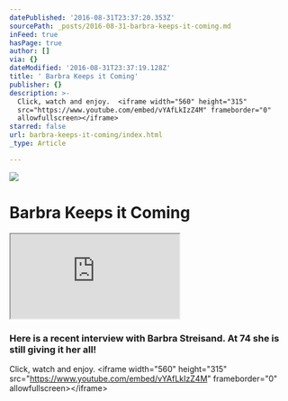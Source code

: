 ```yaml
---
datePublished: '2016-08-31T23:37:20.353Z'
sourcePath: _posts/2016-08-31-barbra-keeps-it-coming.md
inFeed: true
hasPage: true
author: []
via: {}
dateModified: '2016-08-31T23:37:19.128Z'
title: ' Barbra Keeps it Coming'
publisher: {}
description: >-
  Click, watch and enjoy.  <iframe width="560" height="315"
  src="https://www.youtube.com/embed/vYAfLkIzZ4M" frameborder="0"
  allowfullscreen></iframe>
starred: false
url: barbra-keeps-it-coming/index.html
_type: Article

---
```

![](https://the-grid-user-content.s3-us-west-2.amazonaws.com/3b176524-113c-4458-ad74-ea394962d7d2.jpg)

# Barbra Keeps it Coming

<iframe src="https://the-grid.github.io/ed-userhtml/?g=eJwDAAAAAAE" style=""></iframe>

### Here is a recent interview with Barbra Streisand. At 74 she is still giving it her all!

Click, watch and enjoy. <iframe width="560" height="315" src="https://www.youtube.com/embed/vYAfLkIzZ4M" frameborder="0" allowfullscreen\></iframe\>
